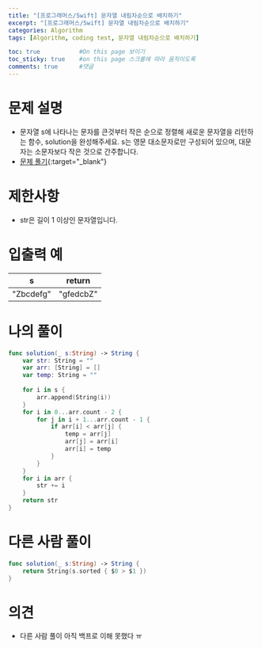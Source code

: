 ```yaml
---
title: "[프로그래머스/Swift] 문자열 내림차순으로 배치하기"
excerpt: "[프로그래머스/Swift] 문자열 내림차순으로 배치하기"
categories: Algorithm
tags: [Algorithm, coding test, 문자열 내림차순으로 배치하기]

toc: true           #On this page 보이기 
toc_sticky: true    #on this page 스크롤에 따라 움직이도록 
comments: true      #댓글
---
```

# 문제 설명 
- 문자열 s에 나타나는 문자를 큰것부터 작은 순으로 정렬해 새로운 문자열을 리턴하는 함수, solution을 완성해주세요.
s는 영문 대소문자로만 구성되어 있으며, 대문자는 소문자보다 작은 것으로 간주합니다.
- [문제 풀기](https://school.programmers.co.kr/learn/courses/30/lessons/12917){:target="_blank"} 

# 제한사항
- str은 길이 1 이상인 문자열입니다.

# 입출력 예

|s|	return|
|---|---|
|"Zbcdefg"|	"gfedcbZ"|

# 나의 풀이 
```swift 
func solution(_ s:String) -> String {
    var str: String = "" 
    var arr: [String] = [] 
    var temp: String = "" 
    
    for i in s {
        arr.append(String(i))
    } 
    for i in 0...arr.count - 2 {
        for j in i + 1...arr.count - 1 {
            if arr[i] < arr[j] {
                temp = arr[j] 
                arr[j] = arr[i] 
                arr[i] = temp 
            }
        }
    }    
    for i in arr {
        str += i 
    }    
    return str
}
``` 
# 다른 사람 풀이 
```swift 
func solution(_ s:String) -> String {
    return String(s.sorted { $0 > $1 })
}
``` 

# 의견 
- 다른 사람 풀이 아직 백프로 이해 못했다 ㅠ 